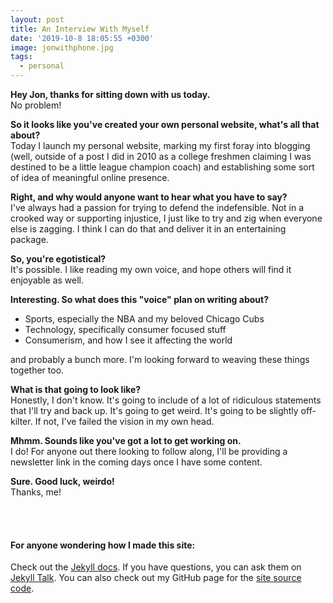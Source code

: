 ```yaml
---
layout: post
title: An Interview With Myself
date: '2019-10-8 18:05:55 +0300'
image: jonwithphone.jpg
tags:
  - personal
---
```

**Hey Jon, thanks for sitting down with us today.**<br>
No problem!

**So it looks like you've created your own personal website, what's all that about?**<br>
Today I launch my personal website, marking my first foray into blogging (well, outside of a post I did in 2010 as a college freshmen claiming I was destined to be a little league champion coach) and establishing some sort of idea of meaningful online presence.

**Right, and why would anyone want to hear what you have to say?** <br>
I've always had a passion for trying to defend the indefensible.  Not in a crooked way or supporting injustice, I just like to try and zig when everyone else is zagging.  I think I can do that and deliver it in an entertaining package.

**So, you're egotistical?** <br>
It's possible.  I like reading my own voice, and hope others will find it enjoyable as well.

**Interesting.  So what does this "voice" plan on writing about?**
- Sports, especially the NBA and my beloved Chicago Cubs
- Technology, specifically consumer focused stuff
- Consumerism, and how I see it affecting the world

and probably a bunch more.  I'm looking forward to weaving these things together too.

**What is that going to look like?**<br>
Honestly, I don't know.  It's going to include of a lot of ridiculous statements that I'll try and back up.  It's going to get weird.  It's going to be slightly off-kilter.  If not, I've failed the vision in my own head.

**Mhmm.  Sounds like you've got a lot to get working on.**<br>
I do!  For anyone out there looking to follow along, I'll be providing a newsletter link in the coming days once I have some content.

**Sure.  Good luck, weirdo!**<br>
Thanks, me!

<br><br>



#### For anyone wondering how I made this site:
Check out the [Jekyll docs][jekyll-docs].  If you have questions, you can ask them on [Jekyll Talk][jekyll-talk].  You can also check out my GitHub page for the [site source code][site-github].

[jekyll-docs]: https://jekyllrb.com/docs/home
[jekyll-gh]:   https://github.com/jekyll/jekyll
[jekyll-talk]: https://talk.jekyllrb.com/
[site-github]: https://github.com/JRedeker/jonredeker.com
